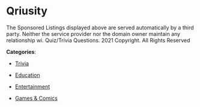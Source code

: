 # Qriusity


The Sponsored Listings displayed above are served automatically by a third party. Neither the service provider nor the domain owner maintain any relationship wi. Quiz/Trivia Questions.  2021 Copyright. All Rights Reserved



**Categories**:

- [Trivia](https://github.com/apis-list/apis-list#trivia)

- [Education](https://github.com/apis-list/apis-list#education)

- [Entertainment](https://github.com/apis-list/apis-list#entertainment)

- [Games & Comics](https://github.com/apis-list/apis-list#games-and-comics)



